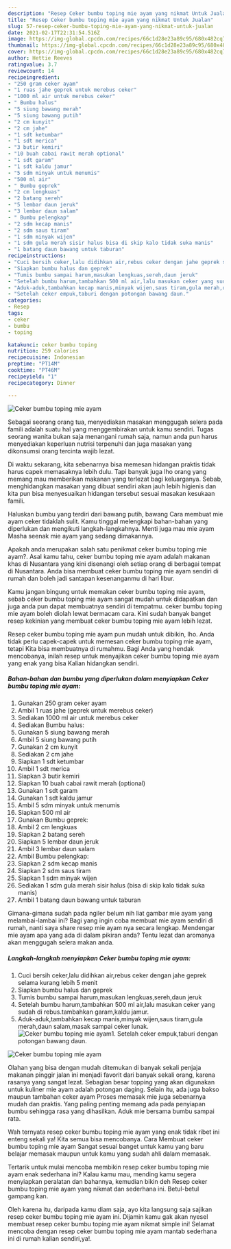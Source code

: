 ```yaml
---
description: "Resep Ceker bumbu toping mie ayam yang nikmat Untuk Jualan"
title: "Resep Ceker bumbu toping mie ayam yang nikmat Untuk Jualan"
slug: 57-resep-ceker-bumbu-toping-mie-ayam-yang-nikmat-untuk-jualan
date: 2021-02-17T22:31:54.516Z
image: https://img-global.cpcdn.com/recipes/66c1d28e23a89c95/680x482cq70/ceker-bumbu-toping-mie-ayam-foto-resep-utama.jpg
thumbnail: https://img-global.cpcdn.com/recipes/66c1d28e23a89c95/680x482cq70/ceker-bumbu-toping-mie-ayam-foto-resep-utama.jpg
cover: https://img-global.cpcdn.com/recipes/66c1d28e23a89c95/680x482cq70/ceker-bumbu-toping-mie-ayam-foto-resep-utama.jpg
author: Hettie Reeves
ratingvalue: 3.7
reviewcount: 14
recipeingredient:
- "250 gram ceker ayam"
- "1 ruas jahe geprek untuk merebus ceker"
- "1000 ml air untuk merebus ceker"
- " Bumbu halus"
- "5 siung bawang merah"
- "5 siung bawang putih"
- "2 cm kunyit"
- "2 cm jahe"
- "1 sdt ketumbar"
- "1 sdt merica"
- "3 butir kemiri"
- "10 buah cabai rawit merah optional"
- "1 sdt garam"
- "1 sdt kaldu jamur"
- "5 sdm minyak untuk menumis"
- "500 ml air"
- " Bumbu geprek"
- "2 cm lengkuas"
- "2 batang sereh"
- "5 lembar daun jeruk"
- "3 lembar daun salam"
- " Bumbu pelengkap"
- "2 sdm kecap manis"
- "2 sdm saus tiram"
- "1 sdm minyak wijen"
- "1 sdm gula merah sisir halus bisa di skip kalo tidak suka manis"
- "1 batang daun bawang untuk taburan"
recipeinstructions:
- "Cuci bersih ceker,lalu didihkan air,rebus ceker dengan jahe geprek selama kurang lebih 5 menit"
- "Siapkan bumbu halus dan geprek"
- "Tumis bumbu sampai harum,masukan lengkuas,sereh,daun jeruk"
- "Setelah bumbu harum,tambahkan 500 ml air,lalu masukan ceker yang sudah di rebus.tambahkan garam,kaldu jamur."
- "Aduk-aduk,tambahkan kecap manis,minyak wijen,saus tiram,gula merah,daun salam,masak sampai ceker lunak."
- "Setelah ceker empuk,taburi dengan potongan bawang daun."
categories:
- Resep
tags:
- ceker
- bumbu
- toping

katakunci: ceker bumbu toping 
nutrition: 259 calories
recipecuisine: Indonesian
preptime: "PT14M"
cooktime: "PT46M"
recipeyield: "1"
recipecategory: Dinner

---
```



![Ceker bumbu toping mie ayam](https://img-global.cpcdn.com/recipes/66c1d28e23a89c95/680x482cq70/ceker-bumbu-toping-mie-ayam-foto-resep-utama.jpg)

Sebagai seorang orang tua, menyediakan masakan menggugah selera pada famili adalah suatu hal yang menggembirakan untuk kamu sendiri. Tugas seorang  wanita bukan saja menangani rumah saja, namun anda pun harus menyediakan keperluan nutrisi terpenuhi dan juga masakan yang dikonsumsi orang tercinta wajib lezat.

Di waktu  sekarang, kita sebenarnya bisa memesan hidangan praktis tidak harus capek memasaknya lebih dulu. Tapi banyak juga lho orang yang memang mau memberikan makanan yang terlezat bagi keluarganya. Sebab, menghidangkan masakan yang dibuat sendiri akan jauh lebih higienis dan kita pun bisa menyesuaikan hidangan tersebut sesuai masakan kesukaan famili. 

Haluskan bumbu yang terdiri dari bawang putih, bawang Cara membuat mie ayam ceker tidaklah sulit. Kamu tinggal melengkapi bahan-bahan yang diperlukan dan mengikuti langkah-langkahnya. Menti juga mau mie ayam Masha seenak mie ayam yang sedang dimakannya.

Apakah anda merupakan salah satu penikmat ceker bumbu toping mie ayam?. Asal kamu tahu, ceker bumbu toping mie ayam adalah makanan khas di Nusantara yang kini disenangi oleh setiap orang di berbagai tempat di Nusantara. Anda bisa membuat ceker bumbu toping mie ayam sendiri di rumah dan boleh jadi santapan kesenanganmu di hari libur.

Kamu jangan bingung untuk memakan ceker bumbu toping mie ayam, sebab ceker bumbu toping mie ayam sangat mudah untuk didapatkan dan juga anda pun dapat membuatnya sendiri di tempatmu. ceker bumbu toping mie ayam boleh diolah lewat bermacam cara. Kini sudah banyak banget resep kekinian yang membuat ceker bumbu toping mie ayam lebih lezat.

Resep ceker bumbu toping mie ayam pun mudah untuk dibikin, lho. Anda tidak perlu capek-capek untuk memesan ceker bumbu toping mie ayam, tetapi Kita bisa membuatnya di rumahmu. Bagi Anda yang hendak mencobanya, inilah resep untuk menyajikan ceker bumbu toping mie ayam yang enak yang bisa Kalian hidangkan sendiri.

<!--inarticleads1-->

##### Bahan-bahan dan bumbu yang diperlukan dalam menyiapkan Ceker bumbu toping mie ayam:

1. Gunakan 250 gram ceker ayam
1. Ambil 1 ruas jahe (geprek untuk merebus ceker)
1. Sediakan 1000 ml air untuk merebus ceker
1. Sediakan  Bumbu halus:
1. Gunakan 5 siung bawang merah
1. Ambil 5 siung bawang putih
1. Gunakan 2 cm kunyit
1. Sediakan 2 cm jahe
1. Siapkan 1 sdt ketumbar
1. Ambil 1 sdt merica
1. Siapkan 3 butir kemiri
1. Siapkan 10 buah cabai rawit merah (optional)
1. Gunakan 1 sdt garam
1. Gunakan 1 sdt kaldu jamur
1. Ambil 5 sdm minyak untuk menumis
1. Siapkan 500 ml air
1. Gunakan  Bumbu geprek:
1. Ambil 2 cm lengkuas
1. Siapkan 2 batang sereh
1. Siapkan 5 lembar daun jeruk
1. Ambil 3 lembar daun salam
1. Ambil  Bumbu pelengkap:
1. Siapkan 2 sdm kecap manis
1. Siapkan 2 sdm saus tiram
1. Siapkan 1 sdm minyak wijen
1. Sediakan 1 sdm gula merah sisir halus (bisa di skip kalo tidak suka manis)
1. Ambil 1 batang daun bawang untuk taburan


Gimana-gimana sudah pada ngiler belum nih liat gambar mie ayam yang melambai-lambai ini? Bagi yang ingin coba membuat mie ayam sendiri di rumah, nanti saya share resep mie ayam nya secara lengkap. Mendengar mie ayam apa yang ada di dalam pikiran anda? Tentu lezat dan aromanya akan menggugah selera makan anda. 

<!--inarticleads2-->

##### Langkah-langkah menyiapkan Ceker bumbu toping mie ayam:

1. Cuci bersih ceker,lalu didihkan air,rebus ceker dengan jahe geprek selama kurang lebih 5 menit
1. Siapkan bumbu halus dan geprek
1. Tumis bumbu sampai harum,masukan lengkuas,sereh,daun jeruk
1. Setelah bumbu harum,tambahkan 500 ml air,lalu masukan ceker yang sudah di rebus.tambahkan garam,kaldu jamur.
1. Aduk-aduk,tambahkan kecap manis,minyak wijen,saus tiram,gula merah,daun salam,masak sampai ceker lunak.
<img src="//assets-global.cpcdn.com/assets/icons/button_play-2c75c40dde080a61004c1f40b05d8f140eaff45d7e9e6481dc71c63d2e7c4909.png" alt="Ceker bumbu toping mie ayam">1. Setelah ceker empuk,taburi dengan potongan bawang daun.
<img src="//assets-global.cpcdn.com/assets/icons/button_play-2c75c40dde080a61004c1f40b05d8f140eaff45d7e9e6481dc71c63d2e7c4909.png" alt="Ceker bumbu toping mie ayam">

Olahan yang bisa dengan mudah ditemukan di banyak sekali penjaja makanan pinggir jalan ini menjadi favorit dari banyak sekali orang, karena rasanya yang sangat lezat. Sebagian besar topping yang akan digunakan untuk kuliner mie ayam adalah potongan daging. Selain itu, ada juga bakso maupun tambahan ceker ayam Proses memasak mie juga sebenarnya mudah dan praktis. Yang paling penting memang ada pada penyiapan bumbu sehingga rasa yang dihasilkan. Aduk mie bersama bumbu sampai rata. 

Wah ternyata resep ceker bumbu toping mie ayam yang enak tidak ribet ini enteng sekali ya! Kita semua bisa mencobanya. Cara Membuat ceker bumbu toping mie ayam Sangat sesuai banget untuk kamu yang baru belajar memasak maupun untuk kamu yang sudah ahli dalam memasak.

Tertarik untuk mulai mencoba membikin resep ceker bumbu toping mie ayam enak sederhana ini? Kalau kamu mau, mending kamu segera menyiapkan peralatan dan bahannya, kemudian bikin deh Resep ceker bumbu toping mie ayam yang nikmat dan sederhana ini. Betul-betul gampang kan. 

Oleh karena itu, daripada kamu diam saja, ayo kita langsung saja sajikan resep ceker bumbu toping mie ayam ini. Dijamin kamu gak akan nyesel membuat resep ceker bumbu toping mie ayam nikmat simple ini! Selamat mencoba dengan resep ceker bumbu toping mie ayam mantab sederhana ini di rumah kalian sendiri,ya!.


